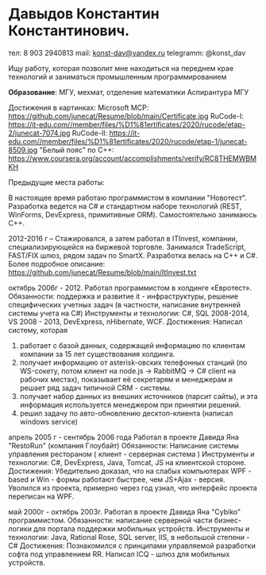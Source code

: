 # Давыдов Константин Константинович.
тел: 8 903 2940813
mail: konst-dav@yandex.ru
telegramm: @konst_dav

Ищу работу, которая позволит мне находиться на переднем крае технологий и заниматься промышленным программированием

**Образование**: 
МГУ, мехмат, отделение математики 
Аспирантура МГУ 

Достижения в картинках:
Microsoft MCP:         https://github.com/junecat/Resume/blob/main/Certificate.jpg
RuCode-I:              https://it-edu.com//member/files/%D1%81ertificates/2020/rucode/etap-2/junecat-7074.jpg
RuCode-II:             https://it-edu.com//member/files/%D1%81ertificates/2020/rucode/etap-1/junecat-8509.jpg
"Белый пояс" по C++:   https://www.coursera.org/account/accomplishments/verify/RC8THEMWBMKH

Предыдущие места работы:

В настоящее время работаю программистом в компании "Новотест". Разработка ведется на C# и стандартном наборе технологий (REST, WinForms, DevExpress, примитивные ORM). Самостоятельно занимаюсь C++.

2012-2016 г – Стажировался, а затем работал в ITInvest, компании, специализирующейся на биржевой торговле. Занимался TradeScript, FAST/FIX шлюз, рядом задач по SmartX. 
Разработка велась на C++ и C#. Более подробное описание:   https://github.com/junecat/Resume/blob/main/ItInvest.txt

октябрь 2006г - 2012.
Работал программистом в холдинге «Евротест». 
Обязанности: поддержка и развитие it - инфраструктуры, решение специфических учетных задач (в частности, написание внутренней системы учета на C#)
Инструменты и технологии: C#, SQL 2008-2014, VS 2008 - 2013, DevExpress, nHibernate, WCF.
Достижения: Написал систему, которая 
1. работает с базой данных, содержащей информацию по клиентам компании за 15 лет существования холдинга.
2. получает информацию от asterisk-овских телефонных станций (по WS-сокету, потом клиент на node.js -> RabbitMQ -> C# client на рабочих местах), показывает её секретарям и менеджерам и решает ряд задач типичной CRM - системы.
3. получает набор данных из внешних источников (парсит сайты), и эта информация используется менеджером при принятии решений.
4. решил задачу по авто-обновлению десктоп-клиента (написал windows service)

апрель 2005 г - сентябрь 2006 года
Работал в проекте Давида Яна "RestoRun" (компания Глоубайт)
Обязанности: Написание системы управления рестораном ( клиент - серверная система )
Инструменты и технологии: C#, DevExpress, Java, Tomcat, JS на клиентской стороне.
Достижения: Убедительно доказал, что на слабых компьютерах WPF - based и Win - формы работают быстрее, чем JS+Ajax - версия. Уволился из проекта, примерно через год узнал, что интерфейс проекта переписан на WPF.

май 2000г - октябрь 2003г.
Работал в проекте Давида Яна "Cybiko" программистом.
Обязанности: написание серверной части бизнес-логики для портала поддержки мобильных устройств.
Инструменты и технологии: Java, Rational Rose, SQL server, IIS, в небольшой степени - C#
Достижения: Познакомился с принципами управляемой разработки софта под управлением RR. 
Написал ICQ - шлюз для мобильных устройств.
